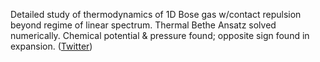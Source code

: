 
Detailed study of thermodynamics of 1D Bose gas w/contact repulsion beyond regime of linear spectrum. Thermal Bethe Ansatz solved numerically. Chemical potential & pressure found; opposite sign found in expansion. ([Twitter](https://twitter.com/JoshuahHeath/status/1130677198090846208))
